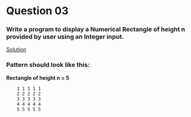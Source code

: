 # Question 03

### Write a program to display a Numerical Rectangle of height **n** provided by user using an Integer input.

[Solution](/techgig/pattern_2/rectangle.java)

### Pattern should look like this:

**Rectangle of height n = 5**
```
    1 1 1 1 1
    2 2 2 2 2
    3 3 3 3 3
    4 4 4 4 4
    5 5 5 5 5
```